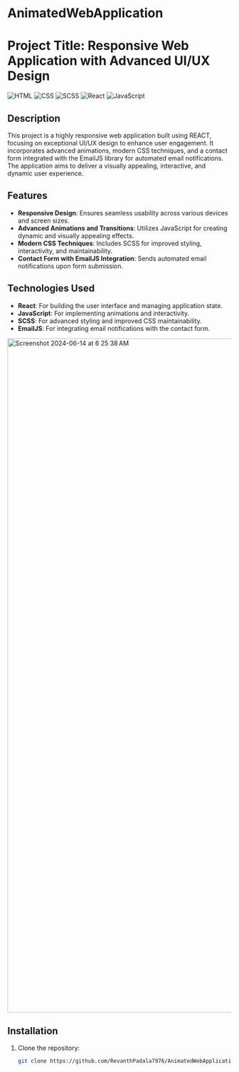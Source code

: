 # AnimatedWebApplication
# Project Title: Responsive Web Application with Advanced UI/UX Design

![HTML](https://img.shields.io/badge/HTML5-E34F26?style=for-the-badge&logo=html5&logoColor=white)
![CSS](https://img.shields.io/badge/CSS3-1572B6?style=for-the-badge&logo=css3&logoColor=white)
![SCSS](https://img.shields.io/badge/SCSS-CC6699?style=for-the-badge&logo=sass&logoColor=white)
![React](https://img.shields.io/badge/React-20232A?style=for-the-badge&logo=react&logoColor=61DAFB)
![JavaScript](https://img.shields.io/badge/JavaScript-F7DF1E?style=for-the-badge&logo=javascript&logoColor=black)

## Description

This project is a highly responsive web application built using REACT, focusing on exceptional UI/UX design to enhance user engagement. It incorporates advanced animations, modern CSS techniques, and a contact form integrated with the EmailJS library for automated email notifications. The application aims to deliver a visually appealing, interactive, and dynamic user experience.

## Features

- **Responsive Design**: Ensures seamless usability across various devices and screen sizes.
- **Advanced Animations and Transitions**: Utilizes JavaScript for creating dynamic and visually appealing effects.
- **Modern CSS Techniques**: Includes SCSS for improved styling, interactivity, and maintainability.
- **Contact Form with EmailJS Integration**: Sends automated email notifications upon form submission.

## Technologies Used

- **React**: For building the user interface and managing application state.
- **JavaScript**: For implementing animations and interactivity.
- **SCSS**: For advanced styling and improved CSS maintainability.
- **EmailJS**: For integrating email notifications with the contact form.

<img width="1512" alt="Screenshot 2024-06-14 at 6 25 38 AM" src="https://github.com/RevanthPadala7976/AnimatedWebApplication/assets/144652523/ac9ccb42-f2bd-45c8-a4fe-4808d532c40c">



## Installation

1. Clone the repository:
   ```sh
   git clone https://github.com/RevanthPadala7976/AnimatedWebApplication.git
